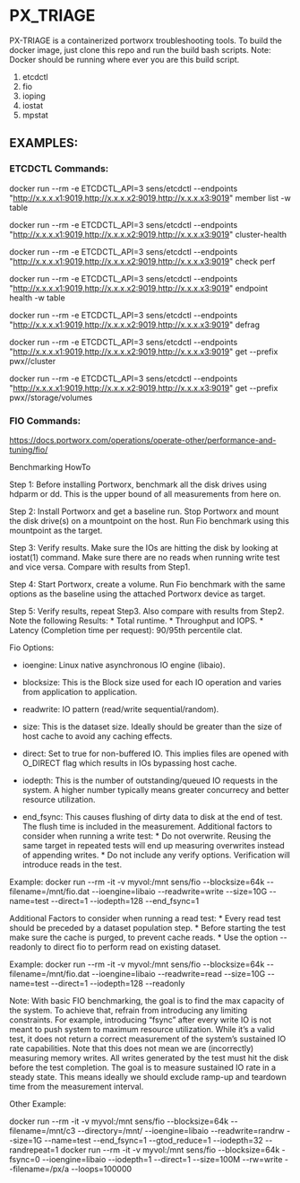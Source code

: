# PX_TRIAGE

PX-TRIAGE is a containerized portworx troubleshooting tools. To build the docker image, just clone this repo and run the build bash scripts. Note: Docker should be running where ever you are this build script. 

1. etcdctl
2. fio
3. ioping
4. iostat
5. mpstat

## EXAMPLES:

### ETCDCTL Commands:
docker run --rm -e ETCDCTL_API=3 sens/etcdctl --endpoints "http://x.x.x.x1:9019,http://x.x.x.x2:9019,http://x.x.x.x3:9019" member list -w table

docker run --rm -e ETCDCTL_API=3 sens/etcdctl --endpoints "http://x.x.x.x1:9019,http://x.x.x.x2:9019,http://x.x.x.x3:9019" cluster-health

docker run --rm -e ETCDCTL_API=3 sens/etcdctl --endpoints "http://x.x.x.x1:9019,http://x.x.x.x2:9019,http://x.x.x.x3:9019" check perf

docker run --rm -e ETCDCTL_API=3 sens/etcdctl --endpoints "http://x.x.x.x1:9019,http://x.x.x.x2:9019,http://x.x.x.x3:9019" endpoint health -w table

docker run --rm -e ETCDCTL_API=3 sens/etcdctl --endpoints "http://x.x.x.x1:9019,http://x.x.x.x2:9019,http://x.x.x.x3:9019" defrag

docker run --rm -e ETCDCTL_API=3 sens/etcdctl --endpoints "http://x.x.x.x1:9019,http://x.x.x.x2:9019,http://x.x.x.x3:9019" get --prefix pwx/<cluster-id>/cluster

docker run --rm -e ETCDCTL_API=3 sens/etcdctl --endpoints "http://x.x.x.x1:9019,http://x.x.x.x2:9019,http://x.x.x.x3:9019" get --prefix pwx/<cluster-id>/storage/volumes

### FIO Commands:

https://docs.portworx.com/operations/operate-other/performance-and-tuning/fio/


Benchmarking HowTo

Step 1: Before installing Portworx, benchmark all the disk drives using hdparm or dd. This is the upper bound of all measurements from here on.

Step 2: Install Portworx and get a baseline run. Stop Portworx and mount the disk drive(s) on a mountpoint on the host. Run Fio benchmark using this mountpoint as the target.

Step 3: Verify results. Make sure the IOs are hitting the disk by looking at iostat(1) command. Make sure there are no reads when running write test and vice versa. Compare with results from Step1.

Step 4: Start Portworx, create a volume. Run Fio benchmark with the same options as the baseline using the attached Portworx device as target.

Step 5: Verify results, repeat Step3. Also compare with results from Step2.
Note the following Results: * Total runtime. * Throughput and IOPS. * Latency (Completion time per request): 90/95th percentile clat.

Fio Options:

* ioengine: Linux native asynchronous IO engine (libaio).

* blocksize: This is the Block size used for each IO operation and varies from application to application.

* readwrite: IO pattern (read/write sequential/random).

* size: This is the dataset size. Ideally should be greater than the size of host cache to avoid any caching effects.

* direct: Set to true for non-buffered IO. This implies files are opened with O_DIRECT flag which results in IOs bypassing host cache.

* iodepth: This is the number of outstanding/queued IO requests in the system. A higher number typically means greater concurrecy and better resource utilization.

* end_fsync: This causes flushing of dirty data to disk at the end of test. The flush time is included in the measurement.
Additional factors to consider when running a write test: * Do not overwrite. Reusing the same target in repeated tests will end up measuring overwrites instead of appending writes. * Do not include any verify options. Verification will introduce reads in the test.

Example:
docker run --rm -it -v myvol:/mnt sens/fio --blocksize=64k --filename=/mnt/fio.dat --ioengine=libaio --readwrite=write --size=10G --name=test --direct=1 --iodepth=128 --end_fsync=1

Additional Factors to consider when running a read test: * Every read test should be preceded by a dataset population step. * Before starting the test make sure the cache is purged, to prevent cache reads. * Use the option --readonly to direct fio to perform read on existing dataset.

Example:
docker run --rm -it -v myvol:/mnt sens/fio  --blocksize=64k --filename=/mnt/fio.dat --ioengine=libaio --readwrite=read --size=10G --name=test --direct=1 --iodepth=128 --readonly

Note: With basic FIO benchmarking, the goal is to find the max capacity of the system. To achieve that, refrain from introducing any limiting constraints. For example, introducing “fsync” after every write IO is not meant to push system to maximum resource utilization. While it’s a valid test, it does not return a correct measurement of the system’s sustained IO rate capabilities. Note that this does not mean we are (incorrectly) measuring memory writes. All writes generated by the test must hit the disk before the test completion. The goal is to measure sustained IO rate in a steady state. This means ideally we should exclude ramp-up and teardown time from the measurement interval.

Other Example:

docker run --rm -it -v myvol:/mnt sens/fio --blocksize=64k --filename=/mnt/c3 --directory=/mnt/ --ioengine=libaio --readwrite=randrw --size=1G --name=test --end_fsync=1 --gtod_reduce=1 --iodepth=32 --randrepeat=1
docker run --rm -it -v myvol:/mnt sens/fio --blocksize=64k -fsync=0 --ioengine=libaio --iodepth=1 --direct=1 --size=100M --rw=write --filename=/px/a --loops=100000


